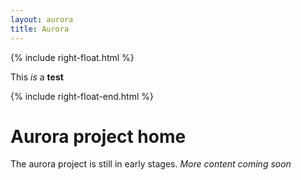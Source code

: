 ```yaml
---
layout: aurora
title: Aurora
---
```


{% include right-float.html %}

This *is* a **test**

{% include right-float-end.html %}

# Aurora project home

<div class="alert alert-warning" role="alert">
    The aurora project is still in early stages. <em>More content coming soon</em>
</div>

<div class="clearfloat"></div>
